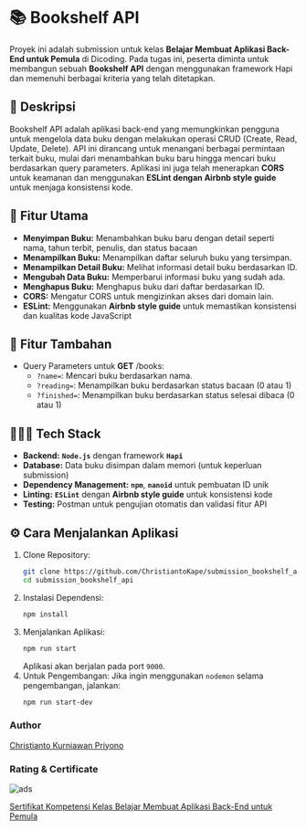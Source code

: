 # 📚 Bookshelf API
Proyek ini adalah submission untuk kelas **Belajar Membuat Aplikasi Back-End untuk Pemula** di Dicoding. Pada tugas ini, peserta diminta untuk membangun sebuah **Bookshelf API** dengan menggunakan framework Hapi dan memenuhi berbagai kriteria yang telah ditetapkan.

## 📝 Deskripsi
Bookshelf API adalah aplikasi back-end yang memungkinkan pengguna untuk mengelola data buku dengan melakukan operasi CRUD (Create, Read, Update, Delete). API ini dirancang untuk menangani berbagai permintaan terkait buku, mulai dari menambahkan buku baru hingga mencari buku berdasarkan query parameters. Aplikasi ini juga telah menerapkan **CORS** untuk keamanan dan menggunakan **ESLint dengan Airbnb style guide** untuk menjaga konsistensi kode.

## 🚀 Fitur Utama
* **Menyimpan Buku:** Menambahkan buku baru dengan detail seperti nama, tahun terbit, penulis, dan status bacaan
* **Menampilkan Buku:** Menampilkan daftar seluruh buku yang tersimpan.
* **Menampilkan Detail Buku:** Melihat informasi detail buku berdasarkan ID.
* **Mengubah Data Buku:** Memperbarui informasi buku yang sudah ada.
* **Menghapus Buku:** Menghapus buku dari daftar berdasarkan ID.
* **CORS:** Mengatur CORS untuk mengizinkan akses dari domain lain.
* **ESLint:** Menggunakan **Airbnb style guide** untuk memastikan konsistensi dan kualitas kode JavaScript

## 🔧 Fitur Tambahan
* Query Parameters untuk **GET** /books:
    * `?name=`: Mencari buku berdasarkan nama.
    * `?reading=`: Menampilkan buku berdasarkan status bacaan (0 atau 1)
    * `?finished=`: Menampilkan buku berdasarkan status selesai dibaca (0 atau 1)

## 👨🏻‍💻 Tech Stack
* **Backend:** **`Node.js`** dengan framework **`Hapi`**
* **Database:** Data buku disimpan dalam memori (untuk keperluan submission)
* **Dependency Management:** **`npm`**, **`nanoid`** untuk pembuatan ID unik
* **Linting:** **`ESLint`** dengan **Airbnb style guide** untuk konsistensi kode
* **Testing:** Postman untuk pengujian otomatis dan validasi fitur API

## ⚙️ Cara Menjalankan Aplikasi
1. Clone Repository:
    ```sh
    git clone https://github.com/ChristiantoKape/submission_bookshelf_api
    cd submission_bookshelf_api
    ```
2. Instalasi Dependensi:
    ```sh
    npm install
    ```
3. Menjalankan Aplikasi:
    ```sh
    npm run start
    ```
    Aplikasi akan berjalan pada port `9000`.
4. Untuk Pengembangan:
    Jika ingin menggunakan `nodemon` selama pengembangan, jalankan:
    ```sh
    npm run start-dev
    ```
    
### Author
[Christianto Kurniawan Priyono](https://www.linkedin.com/in/chriskape/)

### Rating & Certificate
![ads](https://i.ibb.co.com/PTFjMd6/Screenshot-2024-07-11-021135.png)

[Sertifikat Kompetensi Kelas Belajar Membuat Aplikasi Back-End untuk Pemula](https://www.dicoding.com/certificates/0LZ06NM6KZ65)